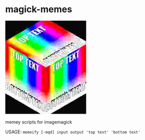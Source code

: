 # magick-memes

![demo image](demo.png)

memey scripts for imagemagick

USAGE: `memeify [-mqd] input output 'top text' 'bottom text'`
